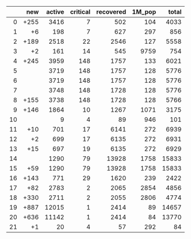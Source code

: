 |    |   new |   active |   critical |   recovered |   1M_pop |   total |
|---:|------:|---------:|-----------:|------------:|---------:|--------:|
|  0 |  +255 |     3416 |          7 |         502 |      104 |    4033 |
|  1 |    +6 |      198 |          7 |         627 |      297 |     856 |
|  2 |  +189 |     2518 |         22 |        2546 |      127 |    5558 |
|  3 |    +2 |      161 |         14 |         545 |     9759 |     754 |
|  4 |  +245 |     3959 |        148 |        1757 |      133 |    6021 |
|  5 |       |     3719 |        148 |        1757 |      128 |    5776 |
|  6 |       |     3719 |        148 |        1757 |      128 |    5776 |
|  7 |       |     3748 |        148 |        1728 |      128 |    5776 |
|  8 |  +155 |     3738 |        148 |        1728 |      128 |    5766 |
|  9 |  +146 |     1864 |         10 |        1267 |     1071 |    3175 |
| 10 |       |        9 |          4 |          89 |      946 |     101 |
| 11 |   +10 |      701 |         17 |        6141 |      272 |    6939 |
| 12 |    +2 |      699 |         17 |        6135 |      272 |    6931 |
| 13 |   +15 |      697 |         19 |        6135 |      272 |    6929 |
| 14 |       |     1290 |         79 |       13928 |     1758 |   15833 |
| 15 |   +59 |     1290 |         79 |       13928 |     1758 |   15833 |
| 16 |  +143 |      771 |         29 |        1620 |      239 |    2422 |
| 17 |   +82 |     2783 |          2 |        2065 |     2854 |    4856 |
| 18 |  +330 |     2711 |          2 |        2055 |     2806 |    4774 |
| 19 |  +887 |    12015 |          1 |        2414 |       89 |   14657 |
| 20 |  +636 |    11142 |          1 |        2414 |       84 |   13770 |
| 21 |    +1 |       20 |          4 |          57 |      292 |      84 |